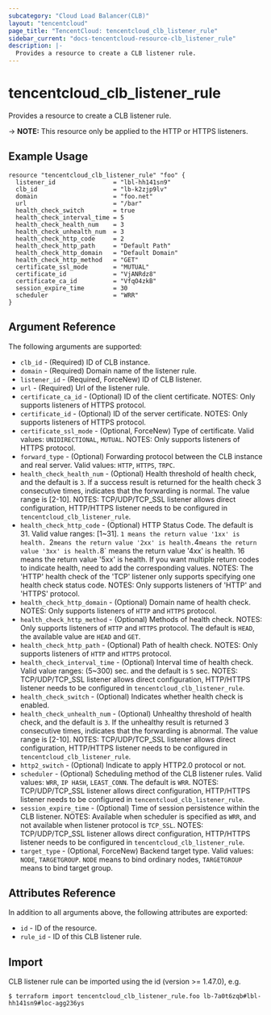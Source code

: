```yaml
---
subcategory: "Cloud Load Balancer(CLB)"
layout: "tencentcloud"
page_title: "TencentCloud: tencentcloud_clb_listener_rule"
sidebar_current: "docs-tencentcloud-resource-clb_listener_rule"
description: |-
  Provides a resource to create a CLB listener rule.
---
```


# tencentcloud_clb_listener_rule

Provides a resource to create a CLB listener rule.

-> **NOTE:** This resource only be applied to the HTTP or HTTPS listeners.

## Example Usage

```hcl
resource "tencentcloud_clb_listener_rule" "foo" {
  listener_id                = "lbl-hh141sn9"
  clb_id                     = "lb-k2zjp9lv"
  domain                     = "foo.net"
  url                        = "/bar"
  health_check_switch        = true
  health_check_interval_time = 5
  health_check_health_num    = 3
  health_check_unhealth_num  = 3
  health_check_http_code     = 2
  health_check_http_path     = "Default Path"
  health_check_http_domain   = "Default Domain"
  health_check_http_method   = "GET"
  certificate_ssl_mode       = "MUTUAL"
  certificate_id             = "VjANRdz8"
  certificate_ca_id          = "VfqO4zkB"
  session_expire_time        = 30
  scheduler                  = "WRR"
}
```

## Argument Reference

The following arguments are supported:

* `clb_id` - (Required) ID of CLB instance.
* `domain` - (Required) Domain name of the listener rule.
* `listener_id` - (Required, ForceNew) ID of CLB listener.
* `url` - (Required) Url of the listener rule.
* `certificate_ca_id` - (Optional) ID of the client certificate. NOTES: Only supports listeners of HTTPS protocol.
* `certificate_id` - (Optional) ID of the server certificate. NOTES: Only supports listeners of HTTPS protocol.
* `certificate_ssl_mode` - (Optional, ForceNew) Type of certificate. Valid values: `UNIDIRECTIONAL`, `MUTUAL`. NOTES: Only supports listeners of HTTPS protocol.
* `forward_type` - (Optional) Forwarding protocol between the CLB instance and real server. Valid values: `HTTP`, `HTTPS`, `TRPC`.
* `health_check_health_num` - (Optional) Health threshold of health check, and the default is `3`. If a success result is returned for the health check 3 consecutive times, indicates that the forwarding is normal. The value range is [2-10]. NOTES: TCP/UDP/TCP_SSL listener allows direct configuration, HTTP/HTTPS listener needs to be configured in `tencentcloud_clb_listener_rule`.
* `health_check_http_code` - (Optional) HTTP Status Code. The default is 31. Valid value ranges: [1~31]. `1 means the return value '1xx' is health. `2` means the return value '2xx' is health. `4` means the return value '3xx' is health. `8` means the return value '4xx' is health. 16 means the return value '5xx' is health. If you want multiple return codes to indicate health, need to add the corresponding values. NOTES: The 'HTTP' health check of the 'TCP' listener only supports specifying one health check status code. NOTES: Only supports listeners of 'HTTP' and 'HTTPS' protocol.
* `health_check_http_domain` - (Optional) Domain name of health check. NOTES: Only supports listeners of `HTTP` and `HTTPS` protocol.
* `health_check_http_method` - (Optional) Methods of health check. NOTES: Only supports listeners of `HTTP` and `HTTPS` protocol. The default is `HEAD`, the available value are `HEAD` and `GET`.
* `health_check_http_path` - (Optional) Path of health check. NOTES: Only supports listeners of `HTTP` and `HTTPS` protocol.
* `health_check_interval_time` - (Optional) Interval time of health check. Valid value ranges: (5~300) sec. and the default is `5` sec. NOTES: TCP/UDP/TCP_SSL listener allows direct configuration, HTTP/HTTPS listener needs to be configured in `tencentcloud_clb_listener_rule`.
* `health_check_switch` - (Optional) Indicates whether health check is enabled.
* `health_check_unhealth_num` - (Optional) Unhealthy threshold of health check, and the default is `3`. If the unhealthy result is returned 3 consecutive times, indicates that the forwarding is abnormal. The value range is [2-10].  NOTES: TCP/UDP/TCP_SSL listener allows direct configuration, HTTP/HTTPS listener needs to be configured in `tencentcloud_clb_listener_rule`.
* `http2_switch` - (Optional) Indicate to apply HTTP2.0 protocol or not.
* `scheduler` - (Optional) Scheduling method of the CLB listener rules. Valid values: `WRR`, `IP HASH`, `LEAST_CONN`. The default is `WRR`.  NOTES: TCP/UDP/TCP_SSL listener allows direct configuration, HTTP/HTTPS listener needs to be configured in `tencentcloud_clb_listener_rule`.
* `session_expire_time` - (Optional) Time of session persistence within the CLB listener. NOTES: Available when scheduler is specified as `WRR`, and not available when listener protocol is `TCP_SSL`.  NOTES: TCP/UDP/TCP_SSL listener allows direct configuration, HTTP/HTTPS listener needs to be configured in `tencentcloud_clb_listener_rule`.
* `target_type` - (Optional, ForceNew) Backend target type. Valid values: `NODE`, `TARGETGROUP`. `NODE` means to bind ordinary nodes, `TARGETGROUP` means to bind target group.

## Attributes Reference

In addition to all arguments above, the following attributes are exported:

* `id` - ID of the resource.
* `rule_id` - ID of this CLB listener rule.


## Import

CLB listener rule can be imported using the id (version >= 1.47.0), e.g.

```
$ terraform import tencentcloud_clb_listener_rule.foo lb-7a0t6zqb#lbl-hh141sn9#loc-agg236ys
```

